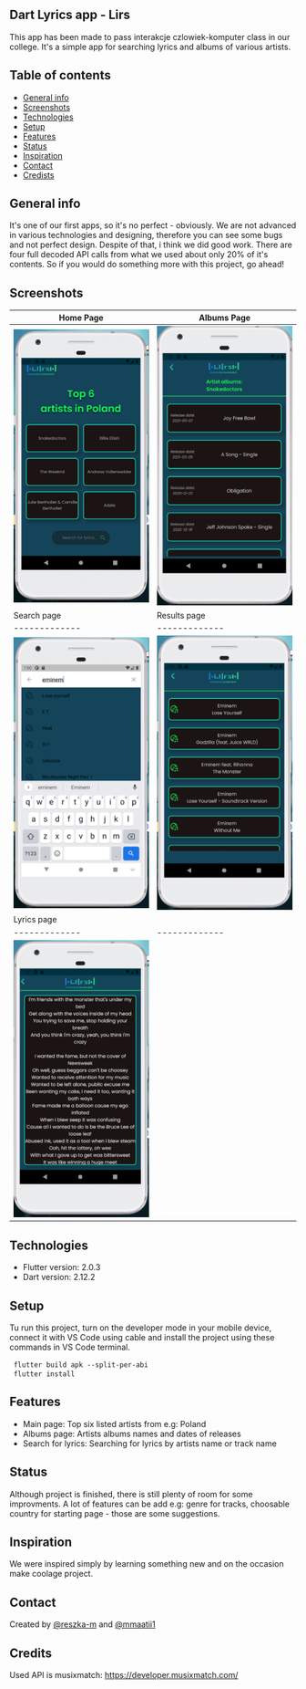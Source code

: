 ## Dart Lyrics app - Lirs
This app has been made to pass interakcje czlowiek-komputer class in our college. It's a simple app for searching lyrics and albums of various artists.
## Table of contents
* [General info](#general-info)
* [Screenshots](#screenshots)
* [Technologies](#technologies)
* [Setup](#setup)
* [Features](#features)
* [Status](#status)
* [Inspiration](#inspiration)
* [Contact](#contact)
* [Credists](#credits)
## General info
It's one of our first apps, so it's no perfect - obviously. We are not advanced in various technologies and designing, therefore you can see some bugs
and not perfect design. Despite of that, i think we did good work. There are four full decoded API calls from what we used about only 20% of it's contents.
So if you would do something more with this project, go ahead!
## Screenshots
| Home Page  | Albums Page |
| ------------- | ------------- |
|  <img  src = "/Screenshot_1.png" alt = "Homescreen" width = 250>  | <img  src = "/Screenshot_2.png" alt = "Albums Page" width = 250> |
| Search page | Results page |
| ------------- | ------------- |
|  <img  src = "/Screenshot_3.png" alt = "Search page" width = 250>  | <img src = "/Screenshot_4.png" alt = "Results page" width = 250> |
| Lyrics page |  |
| ------------- | ------------- |
|  <img  src = "/Screenshot_5.png" alt = "Lyrcis page" width = 250>  ||
## Technologies
* Flutter version: 2.0.3
* Dart version: 2.12.2
## Setup
Tu run this project, turn on the developer mode in your mobile device, connect it with VS Code using cable and install the project using these commands in VS Code terminal.
```
 flutter build apk --split-per-abi 
 flutter install 
```
## Features
- Main page: Top six listed artists from e.g: Poland
- Albums page: Artists albums names and dates of releases
- Search for lyrics: Searching for lyrics by artists name or track name
## Status
Although project is finished, there is still plenty of room for some improvments. A lot of features can be add e.g: 
genre for tracks, choosable country for starting page - those are some suggestions.
## Inspiration
We were inspired simply by learning something new and on the occasion make coolage project.
## Contact
Created by [@reszka-m](https://github.com/reszka-m) and [@mmaatii1](https://github.com/mmaatii1)
## Credits
Used API is musixmatch: https://developer.musixmatch.com/
